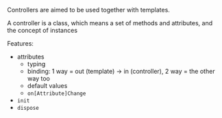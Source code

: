 Controllers are aimed to be used together with templates.

A controller is a class, which means a set of methods and attributes, and the concept of instances

Features:

* attributes
	* typing
	* binding: 1 way = out (template) -> in (controller), 2 way = the other way too
	* default values
	* `on[Attribute]Change`
* `init`
* `dispose`
